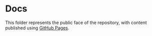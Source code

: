 # Docs
<!-- Eric Sandbling, https://github.com/ericsandbling -->

This folder represents the public face of the repository, with content published using [GitHub Pages](https://ericsandbling.github.io/openApiary/).
